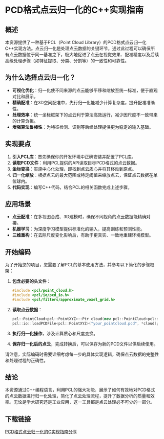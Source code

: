 # PCD格式点云归一化的C++实现指南

## 概述

本资源提供了一种基于PCL（Point Cloud Library）的PCD格式点云归一化C++实现方法。点云归一化是处理点云数据的关键环节，通过此过程可以确保所有点云数据位于同一基准之下，极大地促进了点云在视觉效果、配准精度以及后续高级处理步骤（如特征提取、分类、分割等）的一致性和可靠性。

## 为什么选择点云归一化？

- **可视化优化**：归一化使不同来源的点云能够平移和缩放至统一标准，便于直观对比和展示。
- **精确配准**：在3D空间配准中，先行归一化能减少计算复杂度，提升配准准确性。
- **处理效率**：统一坐标框架下的点云利于算法高效运行，减少因尺度不一致带来的计算负担。
- **增强算法鲁棒性**：为特征检测、识别等后续处理提供更为稳定的输入基础。

## 实现要点

1. **引入PCL库**：首先确保你的开发环境中正确安装并配置了PCL库。
2. **读取PCD文件**：利用PCL提供的API读取目标PCD格式的点云数据。
3. **坐标变换**：实施中心化处理，即找到点云质心并将其移动到原点。
4. **归一化缩放**：根据点云的最大范围或特定阈值来缩放点云，保证点云数据在单位球内。
5. **代码实现**：编写C++代码，结合PCL的相关函数完成上述步骤。

## 应用场景

- **点云配准**：在多视图合成、3D建模时，确保不同视角的点云数据能精确对接。
- **机器学习**：为深度学习模型提供标准化的输入，提高训练和预测性能。
- **三维重构**：在去除尺度变化影响后，有助于更真实、一致地重建环境模型。

## 开始编码

为了开始您的项目，您需要了解PCL的基本使用方法，并参考以下简化的步骤框架：

1. **包含必要的头文件**：
   ```cpp
   #include <pcl/point_cloud.h>
   #include <pcl/io/pcd_io.h>
   #include <pcl/filters/approximate_voxel_grid.h>
   ```

2. **读取点云数据**：
   ```cpp
   pcl::PointCloud<pcl::PointXYZ>::Ptr cloud(new pcl::PointCloud<pcl::PointXYZ>);
   pcl::io::loadPCDFile<pcl::PointXYZ>("your_pointcloud.pcd", *cloud);
   ```

3. **执行归一化操作**，涉及计算质心和尺度变换。

4. **保存归一化后的点云**，完成转换后，可以保存为新的PCD文件以供后续使用。

请注意，实际编码时需要详细考虑每一步的具体实现逻辑，确保点云数据的完整性和处理过程的正确性。

## 结论

本资源通过C++编程语言，利用PCL的强大功能，展示了如何有效地对PCD格式的点云数据进行归一化处理，简化了点云处理流程，提升了数据分析的质量和效率。无论是学术研究还是工业应用，这一工具都是点云处理必不可少的一部分。

## 下载链接

[PCD格式点云归一化的C实现指南分享](https://pan.quark.cn/s/25bf6d8904a1)